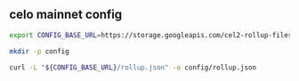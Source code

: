 ## celo mainnet config

```bash
export CONFIG_BASE_URL=https://storage.googleapis.com/cel2-rollup-files/celo

mkdir -p config

curl -L "${CONFIG_BASE_URL}/rollup.json" -o config/rollup.json
```
